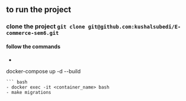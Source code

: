 ## to run the project 

### clone the project ``` git clone git@github.com:kushalsubedi/E-commerce-sem6.git ```

#### follow the commands 
- ```bash 
docker-compose up -d --build
```
``` bash
- docker exec -it <container_name> bash
- make migrations  
```

